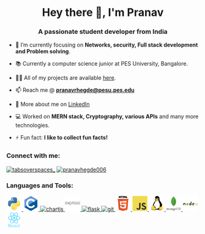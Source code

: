 <h1 align="center">Hey there 👋, I'm Pranav</h1>
<h3 align="center">A passionate student developer from India</h3>

- 🌱 I’m currently focusing on **Networks, security, Full stack development and Problem solving**.

- 📚 Currently a computer science junior at PES University, Bangalore.

- 👨‍💻 All of my projects are available <a href="https://github.com/pranavhegde006">here</a>.

- 📫 Reach me @ **pranavrhegde@pesu.pes.edu**

- 📄 More about me on <a href="https://in.linkedin.com/in/pranavhegde006"> LinkedIn <a>

- 💻 Worked on **MERN stack, Cryptography, various APIs** and many more technologies.

- ⚡ Fun fact: **I like to collect fun facts!**

<h3 align="left">Connect with me:</h3>
<p align="left">
<a href="https://twitter.com/tabsoverspaces_" target="blank"><img align="center" src="https://cdn.jsdelivr.net/npm/simple-icons@3.0.1/icons/twitter.svg" alt="tabsoverspaces_" height="30" width="40" /></a>
<a href="https://linkedin.com/in/pranavhegde006" target="blank"><img align="center" src="https://cdn.jsdelivr.net/npm/simple-icons@3.0.1/icons/linkedin.svg" alt="pranavhegde006" height="30" width="40" /></a>
</p>

<h3 align="left">Languages and Tools:</h3>
<p align="left"> <a href="https://www.python.org" target="_blank"> <img src="https://raw.githubusercontent.com/devicons/devicon/master/icons/python/python-original.svg" alt="python" width="40" height="40"/> </a> <a href="https://www.cprogramming.com/" target="_blank"> <img src="https://raw.githubusercontent.com/devicons/devicon/master/icons/c/c-original.svg" alt="c" width="40" height="40"/> </a> <a href="https://www.chartjs.org" target="_blank"> <img src="https://www.chartjs.org/media/logo-title.svg" alt="chartjs" width="40" height="40"/> </a> <a href="https://expressjs.com" target="_blank"> <img src="https://raw.githubusercontent.com/devicons/devicon/master/icons/express/express-original-wordmark.svg" alt="express" width="40" height="40"/> </a> <a href="https://flask.palletsprojects.com/" target="_blank"> <img src="https://www.vectorlogo.zone/logos/pocoo_flask/pocoo_flask-icon.svg" alt="flask" width="40" height="40"/> </a> <a href="https://git-scm.com/" target="_blank"> <img src="https://www.vectorlogo.zone/logos/git-scm/git-scm-icon.svg" alt="git" width="40" height="40"/> </a> <a href="https://www.w3.org/html/" target="_blank"> <img src="https://raw.githubusercontent.com/devicons/devicon/master/icons/html5/html5-original-wordmark.svg" alt="html5" width="40" height="40"/> </a> <a href="https://developer.mozilla.org/en-US/docs/Web/JavaScript" target="_blank"> <img src="https://raw.githubusercontent.com/devicons/devicon/master/icons/javascript/javascript-original.svg" alt="javascript" width="40" height="40"/> </a> <a href="https://www.linux.org/" target="_blank"> <img src="https://raw.githubusercontent.com/devicons/devicon/master/icons/linux/linux-original.svg" alt="linux" width="40" height="40"/> </a> <a href="https://www.mongodb.com/" target="_blank"> <img src="https://raw.githubusercontent.com/devicons/devicon/master/icons/mongodb/mongodb-original-wordmark.svg" alt="mongodb" width="40" height="40"/> </a> <a href="https://nodejs.org" target="_blank"> <img src="https://raw.githubusercontent.com/devicons/devicon/master/icons/nodejs/nodejs-original-wordmark.svg" alt="nodejs" width="40" height="40"/> </a> <a href="https://reactjs.org/" target="_blank"> <img src="https://raw.githubusercontent.com/devicons/devicon/master/icons/react/react-original-wordmark.svg" alt="react" width="40" height="40"/> </a> </p>
